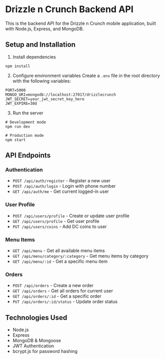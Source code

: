 
# Drizzle n Crunch Backend API

This is the backend API for the Drizzle n Crunch mobile application, built with Node.js, Express, and MongoDB.

## Setup and Installation

1. Install dependencies
```
npm install
```

2. Configure environment variables
Create a `.env` file in the root directory with the following variables:
```
PORT=5000
MONGO_URI=mongodb://localhost:27017/drizzlecrunch
JWT_SECRET=your_jwt_secret_key_here
JWT_EXPIRE=30d
```

3. Run the server
```
# Development mode
npm run dev

# Production mode
npm start
```

## API Endpoints

### Authentication
- `POST /api/auth/register` - Register a new user
- `POST /api/auth/login` - Login with phone number
- `GET /api/auth/me` - Get current logged-in user

### User Profile
- `POST /api/users/profile` - Create or update user profile
- `GET /api/users/profile` - Get user profile
- `PUT /api/users/coins` - Add DC coins to user

### Menu Items
- `GET /api/menu` - Get all available menu items
- `GET /api/menu/category/:category` - Get menu items by category
- `GET /api/menu/:id` - Get a specific menu item

### Orders
- `POST /api/orders` - Create a new order
- `GET /api/orders` - Get all orders for current user
- `GET /api/orders/:id` - Get a specific order
- `PUT /api/orders/:id/status` - Update order status

## Technologies Used
- Node.js
- Express
- MongoDB & Mongoose
- JWT Authentication
- bcrypt.js for password hashing
